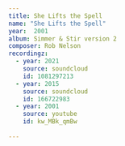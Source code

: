 ```yaml
---
title: She Lifts the Spell
name: "She Lifts the Spell"
year:  2001
album: Simmer & Stir version 2
composer: Rob Nelson
recordingz:
  - year: 2021
    source: soundcloud
    id: 1081297213 
  - year: 2015
    source: soundcloud
    id: 166722983
  - year: 2001
    source: youtube
    id: kw_MBk_qmBw
 
---
```

